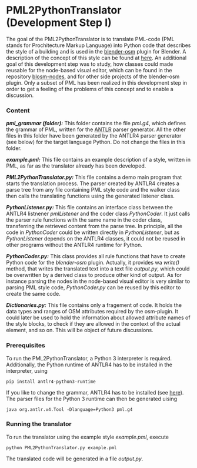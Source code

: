 # PML2PythonTranslator (Development Step I)
The goal of the PML2PythonTranslator is to translate PML-code (PML stands for Prochitecture Markup Language) into Python code that describes the style of a building and is used in the [blender-osm](https://github.com/vvoovv/blender-osm) plugin for Blender. A description of the concept of this style can be found at [here](https://github.com/vvoovv/blender-osm/wiki/Concept-2.0). An additional goal of this development step was to study, how classes could made reusable for the node-based visual editor, which can be found in the repository [blosm-nodes](https://github.com/vvoovv/blosm-nodes/), and for other side projects of the blender-osm plugin. Only a subset of PML has been realized in this development step in order to get a feeling of the problems of this concept and to enable a discussion.
### Content
***pml_grammar (folder):*** 
This folder contains the file *pml.g4*, which defines the grammar of PML, written for the [ANTLR](https://www.antlr.org/) parser generator. All the other files in this folder have been generated by the ANTLR4 parser generator (see below) for the target language Python. Do not change the files in this folder.

***example.pml:***
This file contains an example  description of a style, written in PML, as far as the translator already has been developed.

***PML2PythonTranslator.py:***
This file contains a demo main program that starts the translation process. The parser created by ANTLR4 creates a parse tree from any file containing PML style code and the walker class then calls the translating functions using the generated listener class.

***PythonListener.py:***
This file contains an interface class between the ANTLR4 listnener *pmlListener* and the coder class *PythonCoder*. It just calls the parser rule functions with the same name in the coder class, transferring the retrieved content from the parse tree. In principle, all the code in *PythonCoder* could be written directly in *PythonListener*, but as *PythonListener* depends on the ANTLR4 classes, it could not be reused in other programs without the ANTLR4 runtime for Python.

***PythonCoder.py:***
This class provides all rule functions that have to create Python code for the *blender-osm* plugin. Actually, it provides wa *write()* method, that writes the translated text into a text file *output.py*, which could be overwritten by a derived class to produce other kind of output. As for instance parsing the nodes in the node-based visual editor is very similar to parsing PML style code, *PythonCoder.py* can be reused by this editor to create the same code.

***Dictionaries.py:***
This file contains only a fragement of code. It holds the data types and ranges of OSM attributes required by the osm-plugin. It could later be used to hold the information about allowed attribute names of the style blocks, to check if they are allowed in the context of the actual element, and so on. This will be object of future discussions.
### Prerequisites
To run the PML2PythonTranslator, a Python 3 interpreter is required. Additionally, the Python runtime of ANTLR4 has to be installed in the interpreter, using
```
pip install antlr4-python3-runtime
```
If you like to change the grammar, ANTLR4 has to be installed (see [here](https://github.com/antlr/antlr4/blob/master/doc/getting-started.md)). The parser files for the Python 3 runtime can then be generated uising
```
java org.antlr.v4.Tool -Dlanguage=Python3 pml.g4
```
### Running the translator
To run the translator using the example style *example.pml*, execute
```
python PML2PythonTranslator.py example.pml
```
The translated code will be generated in a file *output.py*.

